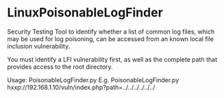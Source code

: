 # LinuxPoisonableLogFinder
Security Testing Tool to identify whether a list of common log files, which may be used for log poisoning, can be accessed from an known local file inclusion vulnerability.

You must identify a LFI vulnerability first, as well as the complete path that provides access to the root directory.

Usage: PoisonableLogFinder.py <root LFI URI>
E.g. PoisonableLogFinder.py hxxp://192.168.1.10/vuln/index.php?path=../../../../../../

